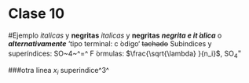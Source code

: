 # Clase 10

#Ejemplo
_italicas_ y __negritas__
*italicas* y **negritas**
**_negrita e it ́alica_** o __*alternativamente*__
‘tipo terminal: c ́odigo‘
~~tachado~~
Subindices y superíndices: SO~4~^=^
F ́ormulas: $\frac{\sqrt{\lambda} }{n_i}$, $\mbox{SO}_4^=$

###otra línea
$x_{i}$
superindice^3^ 
